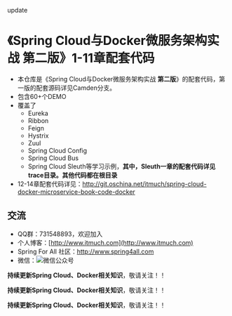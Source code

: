 update
# 《Spring Cloud与Docker微服务架构实战 第二版》1-11章配套代码

* 本仓库是《Spring Cloud与Docker微服务架构实战 **第二版**》的配套代码，第一版的配套源码详见Camden分支。
* 包含60+个DEMO
* 覆盖了
  * Eureka
  * Ribbon
  * Feign
  * Hystrix
  * Zuul
  * Spring Cloud Config
  * Spring Cloud Bus
  * Spring Cloud Sleuth等学习示例，**其中，Sleuth一章的配套代码详见trace目录。其他代码都在根目录**
* 12-14章配套代码详见：<http://git.oschina.net/itmuch/spring-cloud-docker-microservice-book-code-docker>



## 交流

* QQ群：731548893，欢迎加入
* 个人博客：[http://www.itmuch.com](http://www.itmuch.com)
* Spring For All 社区：<http://www.spring4all.com>
* 微信：![微信公众号](wx.jpg)

**持续更新Spring Cloud、Docker相关知识**，敬请关注！！

**持续更新Spring Cloud、Docker相关知识**，敬请关注！！

**持续更新Spring Cloud、Docker相关知识**，敬请关注！！
